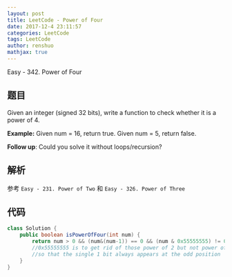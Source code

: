```yaml
---
layout: post
title: LeetCode - Power of Four
date: 2017-12-4 23:11:57
categories: LeetCode
tags: LeetCode
author: renshuo
mathjax: true
---
```


Easy - 342. Power of Four

<!--more-->

## 题目

Given an integer (signed 32 bits), write a function to check whether it is a power of 4.

**Example:**
Given num = 16, return true. Given num = 5, return false.

**Follow up**: Could you solve it without loops/recursion?

## 解析

参考 `Easy - 231. Power of Two` 和 `Easy - 326. Power of Three` 

## 代码

``` java
class Solution {
    public boolean isPowerOfFour(int num) {
        return num > 0 && (num&(num-1)) == 0 && (num & 0x55555555) != 0;
        //0x55555555 is to get rid of those power of 2 but not power of 4
        //so that the single 1 bit always appears at the odd position 
    }
}
```
